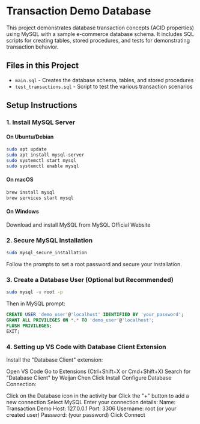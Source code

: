 # Transaction Demo Database

This project demonstrates database transaction concepts (ACID properties) using MySQL with a sample e-commerce database schema. It includes SQL scripts for creating tables, stored procedures, and tests for demonstrating transaction behavior.

## Files in this Project

- `main.sql` - Creates the database schema, tables, and stored procedures
- `test_transactions.sql` - Script to test the various transaction scenarios

## Setup Instructions

### 1. Install MySQL Server

#### On Ubuntu/Debian

```bash
sudo apt update
sudo apt install mysql-server
sudo systemctl start mysql
sudo systemctl enable mysql
```

#### On macOS

```bash
brew install mysql
brew services start mysql
```

#### On Windows

Download and install MySQL from MySQL Official Website

### 2. Secure MySQL Installation

```bash
sudo mysql_secure_installation
```

Follow the prompts to set a root password and secure your installation.

### 3. Create a Database User (Optional but Recommended)

```bash
sudo mysql -u root -p
```

Then in MySQL prompt:

```sql
CREATE USER 'demo_user'@'localhost' IDENTIFIED BY 'your_password';
GRANT ALL PRIVILEGES ON *.* TO 'demo_user'@'localhost';
FLUSH PRIVILEGES;
EXIT;
```

### 4. Setting up VS Code with Database Client Extension

Install the "Database Client" extension:

Open VS Code
Go to Extensions (Ctrl+Shift+X or Cmd+Shift+X)
Search for "Database Client" by Weijan Chen
Click Install
Configure Database Connection:

Click on the Database icon in the activity bar
Click the "+" button to add a new connection
Select MySQL
Enter your connection details:
Name: Transaction Demo
Host: 127.0.0.1
Port: 3306
Username: root (or your created user)
Password: (your password)
Click Connect
